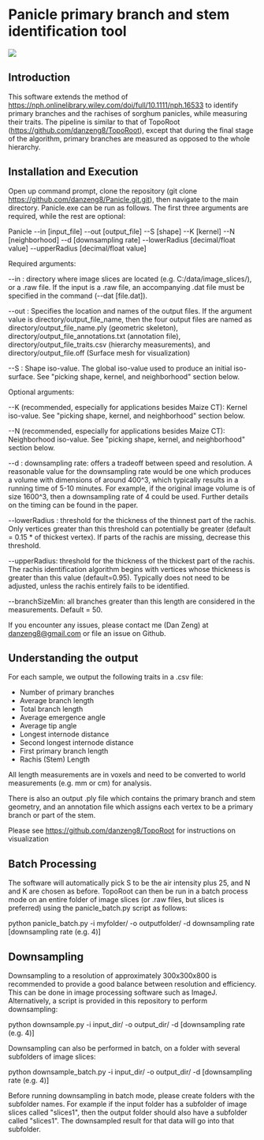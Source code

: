 # Panicle primary branch and stem identification tool
![](pics/pipeline.PNG)
## Introduction

This software extends the method of https://nph.onlinelibrary.wiley.com/doi/full/10.1111/nph.16533 to identify primary branches and the rachises of sorghum panicles, while measuring their traits. The pipeline is similar to that of TopoRoot (https://github.com/danzeng8/TopoRoot), except that during the final stage of the algorithm, primary branches are measured as opposed to the whole hierarchy.

## Installation and Execution

Open up command prompt, clone the repository (git clone https://github.com/danzeng8/Panicle.git.git), then navigate to the main directory. Panicle.exe can be run as follows. The first three arguments are required, while the rest are optional:

Panicle --in [input_file] --out [output_file] --S [shape] --K [kernel] --N [neighborhood] --d [downsampling rate] --lowerRadius [decimal/float value] --upperRadius [decimal/float value]

Required arguments: 

--in : directory where image slices are located (e.g. C:/data/image_slices/), or a .raw file. If the input is a .raw file, an accompanying .dat file must be specified in the command (--dat [file.dat]).

--out  : Specifies the location and names of the output files. If the argument value is directory/output_file_name, then the four output files are named as directory/output_file_name.ply (geometric skeleton), directory/output_file_annotations.txt (annotation file), directory/output_file_traits.csv (hierarchy measurements), and directory/output_file.off (Surface mesh for visualization)

--S : Shape iso-value. The global iso-value used to produce an initial iso-surface. See "picking shape, kernel, and neighborhood" section below. 

Optional arguments:

--K (recommended, especially for applications besides Maize CT): Kernel iso-value. See "picking shape, kernel, and neighborhood" section below. 

--N (recommended, especially for applications besides Maize CT): Neighborhood iso-value. See "picking shape, kernel, and neighborhood" section below. 

--d : downsampling rate: offers a tradeoff between speed and resolution. A reasonable value for the downsampling rate would be one which produces a volume with dimensions of around 400^3, which typically results in a running time of 5-10 minutes. For example, if the original image volume is of size 1600^3, then a downsampling rate of 4 could be used. Further details on the timing can be found in the paper. 

--lowerRadius : threshold for the thickness of the thinnest part of the rachis. Only vertices greater than this threshold can potentially be greater (default = 0.15 * of thickest vertex). If parts of the rachis are missing, decrease this threshold.

--upperRadius: threshold for the thickness of the thickest part of the rachis. The rachis identification algorithm begins with vertices whose thickness is greater than this value (default=0.95). Typically does not need to be adjusted, unless the rachis entirely fails to be identified.

--branchSizeMin: all branches greater than this length are considered in the measurements. Default = 50.

If you encounter any issues, please contact me (Dan Zeng) at danzeng8@gmail.com or file an issue on Github. 
 

## Understanding the output

For each sample, we output the following traits in a .csv file:

* Number of primary branches
* Average branch length
* Total branch length
* Average emergence angle
* Average tip angle
* Longest internode distance
* Second longest internode distance
* First primary branch length
* Rachis (Stem) Length

All length measurements are in voxels and need to be converted to world measurements (e.g. mm or cm) for analysis.

There is also an output .ply file which contains the primary branch and stem geometry, and an annotation file which assigns each vertex to be a primary branch or part of the stem.

Please see https://github.com/danzeng8/TopoRoot for instructions on visualization

## Batch Processing

The software will automatically pick S to be the air intensity plus 25, and N and K are chosen as before. TopoRoot can then be run in a batch process mode on an entire folder of image slices (or .raw files, but slices is preferred) using the panicle_batch.py script as follows:

python panicle_batch.py -i myfolder/ -o outputfolder/ -d downsampling rate [downsampling rate (e.g. 4)]

## Downsampling

Downsampling to a resolution of approximately 300x300x800 is recommended to provide a good balance between resolution and efficiency. This can be done in image processing software such as ImageJ. Alternatively, a script is provided in this repository to perform downsampling:

python downsample.py -i input_dir/ -o output_dir/ -d [downsampling rate (e.g. 4)]

Downsampling can also be performed in batch, on a folder with several subfolders of image slices:

python downsample_batch.py -i input_dir/ -o output_dir/ -d [downsampling rate (e.g. 4)]

Before running downsampling in batch mode, please create folders with the subfolder names. For example if the input folder has a subfolder of image slices called "slices1", then the output folder should also have a subfolder called "slices1". The downsampled result for that data will go into that subfolder.
